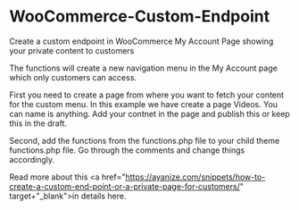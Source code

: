 # WooCommerce-Custom-Endpoint
Create a custom endpoint in WooCommerce My Account Page showing your private content to customers

The functions will create a new navigation menu in the My Account page which only customers can access. 

First you need to create a page from where you want to fetch your content for the custom menu. In this example we have create a page
Videos. You can name is anything. Add your contnet in the page and publish this or keep this in the draft. 

Second, add the functions from the functions.php file to your child theme functions.php file. Go through the comments
and change things accordingly.

Read more about this <a href="https://ayanize.com/snippets/how-to-create-a-custom-end-point-or-a-private-page-for-customers/" target+"_blank">in details here</a>.
